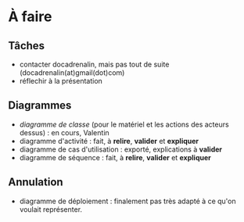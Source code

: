 À faire
=======


Tâches
------

* contacter docadrenalin, mais pas tout de suite (docadrenalin(at)gmail(dot)com)
* réflechir à la présentation


Diagrammes
----------

* *diagramme de classe* (pour le matériel et les actions des acteurs dessus) : en cours, Valentin
* diagramme d'activité : fait, à **relire**, **valider** et **expliquer**
* diagramme de cas d'utilisation : exporté, explications à **valider**
* diagramme de séquence : fait, à **relire**, **valider** et **expliquer**


Annulation
----------

* diagramme de déploiement : finalement pas très adapté à ce qu'on voulait représenter.
